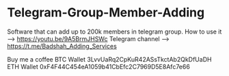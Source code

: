 # Telegram-Group-Member-Adding
Software that can add up to 200k members in telegram group.
How to use it --> https://youtu.be/9A5BrmJHSWc
Telegram channel --> https://t.me/Badshah_Adding_Services


Buy me a coffee
BTC Wallet
3LvvUaRq2CpKuR42ASsTkctAb2QkDfUaDH
ETH Wallet
0xF4F44C454eA1059b41CbEfc2C7969D5E8Afc7e66
